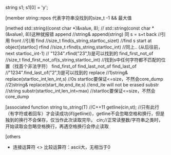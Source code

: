 string s1;
s1[0] = 'y';

[member
string::npos 代表字符串没找到的size_t -1 && 最大值

[methed
std::string((const char *)&value, 8);  // std::string(const char *(&value), 8))这种就报错
append	//string& append(string) 同 s = s+t
back	//引用
front	//引用
find	//size_t find(s_string,startloc_sizet)	//find s start at object[startloc]
rfind	//size_t rfind(s_string,startloc_int)	//同上.. (从后往前，next startloc_int-1)
	//	"1234".rfind("23",1)是可以找到的
find_first_not_of	//size_t find_first_not_of(s_string,startloc_int)	//找到s中任何字符都不匹配的位置（找首个非法字符）
find_first_of
find_last_not_of
find_last_of            //"1234".find_last_of("2",1)是可以找到的
replace	//1)string& replace(startloc_int,len_int,s)	//0s startloc要保证<=size，不然会core_dump
	//2)string& replace(start_ite,end_ite,s)	//end_ite will not be erased
substr	//string substr(startloc_int,len_int=max)       //startloc要保证<=size，不然会core_dump

[associated function
string to_string(T)	//C++11
getline(cin,st);	//只有此行（有字符或者回车）才会读成功(if(getline))，getline不会忽略空格和换行，但是独到的换行不会保存，仅当作此次读取完毕。
cin;//正常读整数/字符串之类时，开始读取会忽略空格换行，再遇空格换行会停止读取

[others
+ 	连接运算符
<>	比较运算符：ascii大，无相当于0